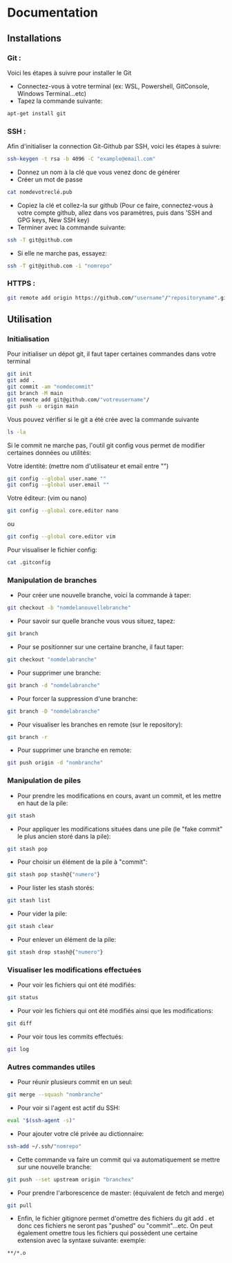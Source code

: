 
# Documentation

## Installations

### Git :
Voici les étapes à suivre pour installer le Git
* Connectez-vous à votre terminal (ex: WSL, Powershell, GitConsole, Windows Terminal...etc) 
* Tapez la commande suivante: 
``` bash
apt-get install git
```
### SSH :

Afin d'initialiser la connection Git-Github par SSH, voici les étapes à suivre:
``` bash
ssh-keygen -t rsa -b 4096 -C "example@email.com"
```
* Donnez un nom à la clé que vous venez donc de générer
* Créer un mot de passe
``` bash
cat nomdevotreclé.pub 
```
* Copiez la clé et collez-la sur github (Pour ce faire, connectez-vous à votre compte github, allez dans vos paramètres, puis dans 'SSH and GPG keys, New SSH key)
* Terminer avec la commande suivante:
``` bash
ssh -T git@github.com
```
* Si elle ne marche pas, essayez:
```bash
ssh -T git@github.com -i "nomrepo"
```
### HTTPS :

```bash
git remote add origin https://github.com/"username"/"repositoryname".git
```

## Utilisation



### Initialisation

Pour initialiser un dépot git, il faut taper certaines commandes dans votre terminal

``` bash
git init
git add .
git commit -am "nomdecommit"
git branch -M main
git remote add git@github.com/"votreusername"/
git push -u origin main
```
Vous pouvez vérifier si le git a été crée avec la commande suivante 
```bash
ls -la
```
Si le commit ne marche pas, l'outil git config vous permet de modifier certaines données ou utilités:

Votre identité: (mettre nom d'utilisateur et email entre "")
```bash
git config --global user.name ""
git config --global user.email ""
```
Votre éditeur: (vim ou nano)
```bash
git config --global core.editor nano
```
ou

```bash
git config --global core.editor vim
```
Pour visualiser le fichier config:
```bash
cat .gitconfig
```

### Manipulation de branches

* Pour créer une nouvelle branche, voici la commande à taper:

``` bash
git checkout -b "nomdelanouvellebranche"
```
* Pour savoir sur quelle branche vous vous situez, tapez:
```bash
git branch
```
* Pour se positionner sur une certaine branche, il faut taper:

```bash
git checkout "nomdelabranche"
```
* Pour supprimer une branche:

```bash
git branch -d "nomdelabranche"
```

* Pour forcer la suppression d'une branche:
```bash
git branch -D "nomdelabranche"
```

* Pour visualiser les branches en remote (sur le repository):
```bash
git branch -r
```

* Pour supprimer une branche en remote:
```bash
git push origin -d "nombranche"
```

### Manipulation de piles

* Pour prendre les modifications en cours, avant un commit, et les mettre en haut de la pile:

```bash
git stash 
```

* Pour appliquer les modifications situées dans une pile (le "fake commit" le plus ancien storé dans la pile):
```bash
git stash pop
```

* Pour choisir un élément de la pile à "commit":
```bash
git stash pop stash@{"numero"}
```

* Pour lister les stash storés:
```bash
git stash list
```

* Pour vider la pile:
``` bash
git stash clear
```

* Pour enlever un élément de la pile:
```bash
git stash drop stash@{"numero"}
```
### Visualiser les modifications effectuées

* Pour voir les fichiers qui ont été modifiés:
```bash
git status
```

* Pour voir les fichiers qui ont été modifiés ainsi que les modifications:
```bash
git diff
```

* Pour voir tous les commits effectués:
```bash
git log
```
### Autres commandes utiles

* Pour réunir plusieurs commit en un seul:
```bash
git merge --squash "nombranche"
```
* Pour voir si l'agent est actif du SSH:
```bash
eval "$(ssh-agent -s)"
```

* Pour ajouter votre clé privée au dictionnaire:
```bash
ssh-add ~/.ssh/"nomrepo"
```

* Cette commande va faire un commit qui va automatiquement se mettre sur une nouvelle branche:
```bash
git push --set upstream origin "branchex"
```

* Pour prendre l'arborescence de master: (équivalent de fetch and merge)
```bash
git pull
```
* Enfin, le fichier gitignore permet d'omettre des fichiers du git add . et donc ces fichiers ne seront pas "pushed" ou "commit"...etc. On peut également omettre tous les fichiers qui possèdent une certaine extension avec la syntaxe suivante: exemple:
```bash
**/*.o
```

